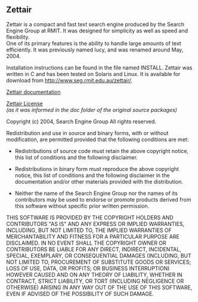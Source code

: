 ## Zettair
Zettair is a compact and fast text search engine produced by the Search Engine 
Group at RMIT. It was designed for simplicity as well as speed and flexibility.  
One of its primary features is the ability to handle large amounts of text 
efficiently. It was previously named lucy, and was renamed around May, 2004.

Installation instructions can be found in the file named INSTALL. Zettair was
written in C and has been tested on Solaris and Linux. It is available for 
download from http://www.seg.rmit.edu.au/zettair/.

[Zettair documentation](http://htmlpreview.github.io/?https://github.com/cyclaero/zettair/blob/master/origin/doc/index.html)

[Zettair License](http://htmlpreview.github.io/?https://github.com/cyclaero/zettair/blob/master/origin/doc/copying.html)  
  _(as it was informed in the doc folder of the original source packages)_

Copyright (c) 2004, Search Engine Group
All rights reserved.

Redistribution and use in source and binary forms, with or without modification, are permitted
provided that the following conditions are met:

- Redistributions of source code must retain the above copyright notice,
  this list of conditions and the following disclaimer.

- Redistributions in binary form must reproduce the above copyright notice,
  this list of conditions and the following disclaimer in the documentation
  and/or other materials provided with the distribution.
  
- Neither the name of the Search Engine Group nor the names of its contributors
  may be used to endorse or promote products derived from this software without
  specific prior written permission.

THIS SOFTWARE IS PROVIDED BY THE COPYRIGHT HOLDERS AND CONTRIBUTORS "AS IS" AND
ANY EXPRESS OR IMPLIED WARRANTIES, INCLUDING, BUT NOT LIMITED TO, THE IMPLIED
WARRANTIES OF MERCHANTABILITY AND FITNESS FOR A PARTICULAR PURPOSE ARE DISCLAIMED.
IN NO EVENT SHALL THE COPYRIGHT OWNER OR CONTRIBUTORS BE LIABLE FOR ANY DIRECT,
INDIRECT, INCIDENTAL, SPECIAL, EXEMPLARY, OR CONSEQUENTIAL DAMAGES (INCLUDING,
BUT NOT LIMITED TO, PROCUREMENT OF SUBSTITUTE GOODS OR SERVICES; LOSS OF USE,
DATA, OR PROFITS; OR BUSINESS INTERRUPTION) HOWEVER CAUSED AND ON ANY THEORY OF
LIABILITY, WHETHER IN CONTRACT, STRICT LIABILITY, OR TORT (INCLUDING NEGLIGENCE
OR OTHERWISE) ARISING IN ANY WAY OUT OF THE USE OF THIS SOFTWARE, EVEN IF ADVISED
OF THE POSSIBILITY OF SUCH DAMAGE.
